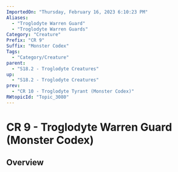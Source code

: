```yaml
---
ImportedOn: "Thursday, February 16, 2023 6:10:23 PM"
Aliases:
  - "Troglodyte Warren Guard"
  - "Troglodyte Warren Guards"
Category: "Creature"
Prefix: "CR 9"
Suffix: "Monster Codex"
Tags:
  - "Category/Creature"
parent:
  - "S18.2 - Troglodyte Creatures"
up:
  - "S18.2 - Troglodyte Creatures"
prev:
  - "CR 10 - Troglodyte Tyrant (Monster Codex)"
RWtopicId: "Topic_3080"
---
```

# CR 9 - Troglodyte Warren Guard (Monster Codex)
## Overview
